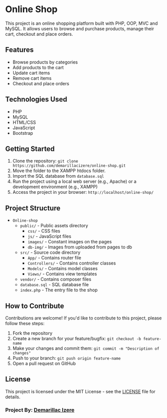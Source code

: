 # Online Shop

This project is an online shopping platform built with PHP, OOP, MVC and MySQL. It allows users to browse and purchase products, manage their cart, checkout and place orders.

## Features

- Browse products by categories
- Add products to the cart
- Update cart items
- Remove cart items
- Checkout and place orders


## Technologies Used

- PHP
- MySQL
- HTML/CSS
- JavaScript
- Bootstrap

## Getting Started

1. Clone the repository: `git clone https://github.com/demarillacizere/online-shop.git`
2. Move the folder to the XAMPP htdocs folder.
3. Import the SQL database from `database.sql`
4. Run the project using a local web server (e.g., Apache) or a development environment (e.g., XAMPP)
5. Access the project in your browser: `http://localhost/online-shop/`

## Project Structure

- `Online-shop`
  - `public/` - Public assets directory
    - `css/` - CSS files
    - `js/` - JavaScript files
    - `images/` - Constant images on the pages
    - `db-img/` - Images from uploaded from pages to db
  - `src/` - Source code directory
    - `App/` - Contains router file
    - `Controllers/` - Contains controller classes
    - `Models/` - Contains model classes
    - `Views/` - Contains view templates
  - `vendor/` - Contains composer files
  - `database.sql` - SQL database file
  - `index.php` - The entry file to the shop

## How to Contribute

Contributions are welcome! If you'd like to contribute to this project, please follow these steps:

1. Fork the repository
2. Create a new branch for your feature/bugfix: `git checkout -b feature-name`
3. Make your changes and commit them: `git commit -m "Description of changes"`
4. Push to your branch: `git push origin feature-name`
5. Open a pull request on GitHub

## License

This project is licensed under the MIT License - see the [LICENSE](license) file for details.

### Project By: [Demarillac Izere](https://github.com/demarillacizere)
